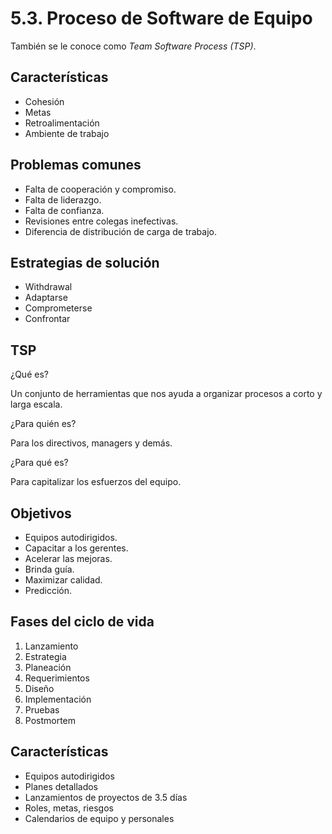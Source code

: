 # 5.3. Proceso de Software de Equipo

También se le conoce como _Team Software Process (TSP)_.

## Características

- Cohesión
- Metas
- Retroalimentación
- Ambiente de trabajo

## Problemas comunes

- Falta de cooperación y compromiso.
- Falta de liderazgo.
- Falta de confianza.
- Revisiones entre colegas inefectivas.
- Diferencia de distribución de carga de trabajo.

## Estrategias de solución

- Withdrawal
- Adaptarse
- Comprometerse
- Confrontar

## TSP

¿Qué es?

Un conjunto de herramientas que nos ayuda a organizar procesos a corto y larga
escala.

¿Para quién es?

Para los directivos, managers y demás.

¿Para qué es?

Para capitalizar los esfuerzos del equipo.

## Objetivos

- Equipos autodirigidos.
- Capacitar a los gerentes.
- Acelerar las mejoras.
- Brinda guía.
- Maximizar calidad.
- Predicción.

## Fases del ciclo de vida

1. Lanzamiento
2. Estrategia
3. Planeación
4. Requerimientos
5. Diseño
6. Implementación
7. Pruebas
8. Postmortem

## Características

- Equipos autodirigidos
- Planes detallados
- Lanzamientos de proyectos de 3.5 días
- Roles, metas, riesgos
- Calendarios de equipo y personales
